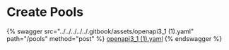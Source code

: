 # Create Pools

{% swagger src="../../../../../.gitbook/assets/openapi3_1 (1).yaml" path="/pools" method="post" %}
[openapi3_1 (1).yaml](<../../../../../.gitbook/assets/openapi3_1 (1).yaml>)
{% endswagger %}
